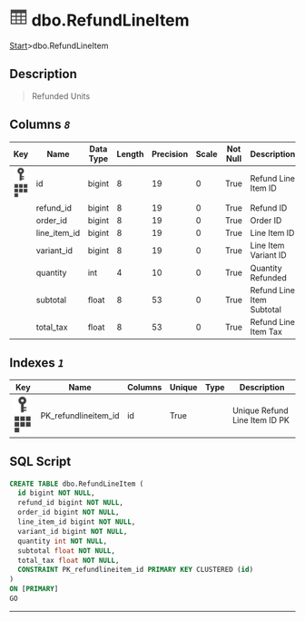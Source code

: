 # ![logo](../Images/table.svg) dbo.RefundLineItem

[Start](../start.md)>dbo.RefundLineItem

## [](#Description) Description

> Refunded Units

## [](#Columns) Columns _`8`_

|Key|Name|Data Type|Length|Precision|Scale|Not Null|Description
|---|---|---|---|---|---|---|---
|[![Primary Key PK_refundlineitem_id](../Images/primarykey.svg)](#Indexes)[![Cluster Key PK_refundlineitem_id](../Images/Cluster.svg)](#Indexes)|id|bigint|8|19|0|True|Refund Line Item ID|
| |refund_id|bigint|8|19|0|True|Refund ID|
| |order_id|bigint|8|19|0|True|Order ID|
| |line_item_id|bigint|8|19|0|True|Line Item ID|
| |variant_id|bigint|8|19|0|True|Line Item Variant ID|
| |quantity|int|4|10|0|True|Quantity Refunded|
| |subtotal|float|8|53|0|True|Refund Line Item Subtotal|
| |total_tax|float|8|53|0|True|Refund Line Item Tax|

## [](#Indexes) Indexes _`1`_

|Key|Name|Columns|Unique|Type|Description
|---|---|---|---|---|---
|[![Primary Key PK_refundlineitem_id](../Images/primarykey.svg)](#Indexes)[![Cluster Key PK_refundlineitem_id](../Images/Cluster.svg)](#Indexes)|PK_refundlineitem_id|id|True||Unique Refund Line Item ID PK|

## [](#SqlScript) SQL Script

```SQL
CREATE TABLE dbo.RefundLineItem (
  id bigint NOT NULL,
  refund_id bigint NOT NULL,
  order_id bigint NOT NULL,
  line_item_id bigint NOT NULL,
  variant_id bigint NOT NULL,
  quantity int NOT NULL,
  subtotal float NOT NULL,
  total_tax float NOT NULL,
  CONSTRAINT PK_refundlineitem_id PRIMARY KEY CLUSTERED (id)
)
ON [PRIMARY]
GO
```

___
